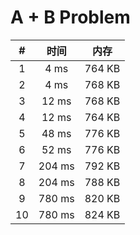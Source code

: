 # A + B Problem

| #          | 时间                           | 内存                           |
|:----------:|:------------------------------:|:------------------------------:|
|1|4 ms|764 KB|
|2|4 ms|768 KB|
|3|12 ms|768 KB|
|4|12 ms|764 KB|
|5|48 ms|776 KB|
|6|52 ms|776 KB|
|7|204 ms|792 KB|
|8|204 ms|788 KB|
|9|780 ms|820 KB|
|10|780 ms|824 KB|
